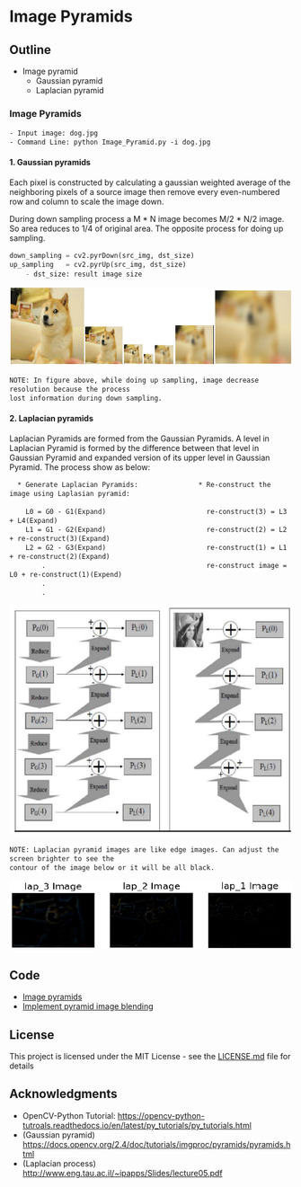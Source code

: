 # Image Pyramids

## Outline
- Image pyramid
    - Gaussian pyramid
    - Laplacian pyramid

### Image Pyramids
```
- Input image: dog.jpg
- Command Line: python Image_Pyramid.py -i dog.jpg
```
#### 1. Gaussian pyramids
Each pixel is constructed by calculating a gaussian weighted average of the neighboring pixels of a source image then remove every even-numbered row and column to scale the image down. 

During down sampling process a M * N image becomes M/2 * N/2 image. So area reduces to 1/4 of original area. The opposite process for doing up sampling.

```python
down_sampling = cv2.pyrDown(src_img, dst_size)
up_sampling   = cv2.pyrUp(src_img, dst_size)
    - dst_size: result image size
```
![](README_IMG/Gaussian.png)
```
NOTE: In figure above, while doing up sampling, image decrease resolution because the process 
lost information during down sampling.
```

#### 2. Laplacian pyramids
Laplacian Pyramids are formed from the Gaussian Pyramids. A level in Laplacian Pyramid is formed by the difference between that level in Gaussian Pyramid and expanded version of its upper level in Gaussian Pyramid. The process show as below:

```
  * Generate Laplacian Pyramids:               * Re-construct the image using Laplasian pyramid:

    L0 = G0 - G1(Expand)                         re-construct(3) = L3 + L4(Expand)
    L1 = G1 - G2(Expand)                         re-construct(2) = L2 + re-construct(3)(Expand)
    L2 = G2 - G3(Expand)                         re-construct(1) = L1 + re-construct(2)(Expand)
        .                                        re-construct image = L0 + re-construct(1)(Expend)
        .
        .
```
![](README_IMG/pyramid.png)
```
NOTE: Laplacian pyramid images are like edge images. Can adjust the screen brighter to see the 
contour of the image below or it will be all black.
```
![](README_IMG/Laplacian.png)

## Code
- [Image pyramids](https://github.com/Hank-Tsou/Computer-Vision-OpenCV-Python/tree/master/tutorials/Image_Processing/7_Image_Pyramids)
- [Implement pyramid image blending](https://github.com/Hank-Tsou/Image-Pyramids)

## License

This project is licensed under the MIT License - see the [LICENSE.md](LICENSE.md) file for details

## Acknowledgments

* OpenCV-Python Tutorial: https://opencv-python-tutroals.readthedocs.io/en/latest/py_tutorials/py_tutorials.html
* (Gaussian pyramid) https://docs.opencv.org/2.4/doc/tutorials/imgproc/pyramids/pyramids.html
* (Laplacian process) http://www.eng.tau.ac.il/~ipapps/Slides/lecture05.pdf
